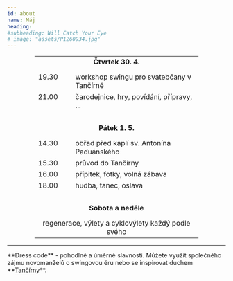 ```yaml
---
id: about
name: Máj
heading: 
#subheading: Will Catch Your Eye
# image: "assets/P1260934.jpg"
---
```


<table style="margin-left: auto; margin-right:auto; width: 75%;">
    <tr>
        <td style="text-align: center; font-weight: bold;" colspan="2"> Čtvrtek 30. 4. </td>
    </tr>
    <tr>
        <td style="padding-bottom: 7px;"></td>
    </tr>
    <tr>
        <td style="vertical-align:top;"> 19.30 </td>
        <td style="padding-left: 8.5%;"> workshop swingu pro svatebčany v Tančírně </td>
    </tr>
    <tr>
        <td style="vertical-align:top;"> 21.00 </td>
        <td style="padding-left: 8.5%;"> čarodejnice, hry, povídání, přípravy, ... </td>
    </tr>
    <tr>
        <td> <br> </td>
    </tr>
    <tr>
        <td style="text-align: center; font-weight: bold;" colspan="2"> Pátek 1. 5. </td>
    </tr>
    <tr>
        <td style="padding-bottom: 7px;"> </td>
    </tr>
    <tr>
        <td style="vertical-align:top;"> 14.30 </td>
        <td style="padding-left: 8.5%;"> obřad před kaplí sv. Antonína Paduánského </td>
    </tr>
    <tr>
        <td style="vertical-align:top;"> 15.30 </td>
        <td style="padding-left: 8.5%;"> průvod do Tančírny </td>
    </tr>
    <tr>
        <td style="vertical-align:top;"> 16.00 </td>
        <td style="padding-left: 8.5%;"> přípitek, fotky, volná zábava </td>
    </tr>
    <tr>
        <td style="vertical-align:top;"> 18.00 </td>
        <td style="padding-left: 8.5%;"> hudba, tanec, oslava </td>
    </tr>
    <tr>
        <td> <br> </td>
    </tr>
    <tr>
        <td style="text-align: center; font-weight: bold;" colspan="2"> Sobota a neděle </td>
    </tr>
    <tr>
    <td style="padding-bottom: 7px;"> </td>
    </tr>
    <tr>
        <td style="text-align: center;" colspan="2"> regenerace, výlety a cyklovýlety každý podle svého </td>
    </tr>
</table>
<hr>
**Dress code** - pohodlně a úměrně slavnosti. Můžete využít společného zájmu novomanželů o swingovou éru nebo se inspirovat duchem **<a href="http://georgshalle.cz/" target="_blank">Tančírny</a>**.